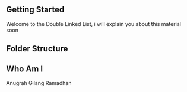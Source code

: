 ## Getting Started

Welcome to the Double Linked List, i will explain you about this material soon
## Folder Structure

## Who Am I
Anugrah Gilang Ramadhan
